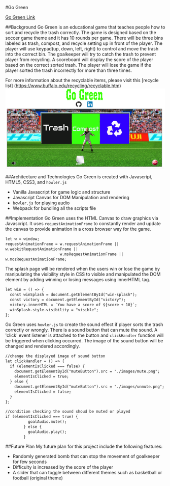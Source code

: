 #Go Green

[Go Green Link](https://huijunyam.github.io/GoGreen/)

##Background
Go Green is an educational game that teaches people how to sort and recycle the trash correctly. The game is designed based on the soccer game theme and it has 10 rounds per game. There will be three bins labeled as trash, compost, and recycle setting up in front of the player. The player will use keypad(up, down, left, right) to control and move the trash into the correct bin. The goalkeeper will try to catch the trash to prevent player from recycling. A scoreboard will display the score of the player based on the correct sorted trash. The player will lose the game if the player sorted the trash incorrectly for more than three times.    

For more information about the recyclable items, please visit this [recycle list] (https://www.buffalo.edu/recycling/recyclable.htm)
![image of game design](./images/game_design.png)

##Architecture and Technologies
Go Green is created with Javascript, HTML5, CSS3, and `howler.js`
- Vanilla Javascript for game logic and structure
- Javascript Canvas for DOM Manipulation and rendering
- `howler.js` for playing audio
- Webpack for bundling all the scripts file

##Implementation
Go Green uses the HTML Canvas to draw graphics via Javascript. It uses `requestAnimationFrame` to constantly render and update the canvas to provide animation in a cross browser way for the game.
```
let w = window;
requestAnimationFrame = w.requestAnimationFrame || w.webkitRequestAnimationFrame ||
                        w.msRequestAnimationFrame || w.mozRequestAnimationFrame;
```

The splash page will be rendered when the users win or lose the game by manipulating the visibility style in CSS to visible and manipulated the DOM element by adding winning or losing messages using innerHTML tag.
```
let win = () => {
  const winSplash = document.getElementById("win-splash");
  const victory = document.getElementById("victory");
  victory.innerHTML = `You have a score of ${score + 10}`;
  winSplash.style.visibility = "visible";
};
```

Go Green uses `howler.js` to create the sound effect if player sorts the trash correctly or wrongly. There is a sound button that can mute the sound. A 'click' event listener is attached to the button and `clickHandler` function will be triggered when clicking occurred. The image of the sound button will be changed and rendered accordingly.   
```
//change the displayed image of sound button
let clickHandler = () => {
  if (elementIsClicked === false) {
    document.getElementById("muteButton").src = "./images/mute.png";
    elementIsClicked = true;
  } else {
    document.getElementById("muteButton").src = "./images/unmute.png";
    elementIsClicked = false;
  }
};
```
```
//condition checking the sound shoud be muted or played
if (elementIsClicked === true) {
          goalAudio.mute();
        } else {
          goalAudio.play();
        }
```

##Future Plan
My future plan for this project include the following features:
- Randomly generated bomb that can stop the movement of goalkeeper for few seconds
- Difficulty is increased by the score of the player
- A slider that can toggle between different themes such as basketball or football (original theme)
